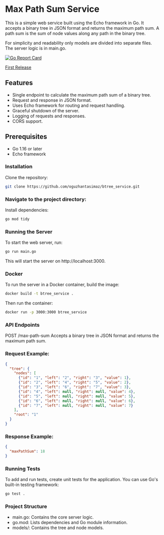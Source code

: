 # Max Path Sum Service
This is a simple web service built using the Echo framework in Go. It accepts a binary tree in JSON format and returns the maximum path sum. A path sum is the sum of node values along any path in the binary tree.

For simplicity and readability only models are divided into separate files. The server logic is in main.go.

[![Go Report Card](https://goreportcard.com/badge/github.com/oguzhantasimaz/btree_service)](https://goreportcard.com/report/github.com/oguzhantasimaz/btree_service)

[First Release](https://github.com/oguzhantasimaz/btree_service/releases/tag/v0.0.1)

## Features
- Single endpoint to calculate the maximum path sum of a binary tree.
- Request and response in JSON format.
- Uses Echo framework for routing and request handling.
- Graceful shutdown of the server.
- Logging of requests and responses.
- CORS support.

## Prerequisites
- Go 1.16 or later
- Echo framework

### Installation
Clone the repository:
```bash
git clone https://github.com/oguzhantasimaz/btree_service.git
```
### Navigate to the project directory:
Install dependencies:
```bash
go mod tidy
```

### Running the Server
To start the web server, run:

```bash
go run main.go
```
This will start the server on http://localhost:3000.

### Docker

To run the server in a Docker container, build the image:

```bash
docker build -t btree_service .
```

Then run the container:

```bash
docker run -p 3000:3000 btree_service
```

### API Endpoints
POST /max-path-sum
Accepts a binary tree in JSON format and returns the maximum path sum.

### Request Example:
```json
{
  "tree": {
    "nodes": [
      {"id": "1", "left": "2", "right": "3", "value": 1},
      {"id": "2", "left": "4", "right": "5", "value": 2},
      {"id": "3", "left": "6", "right": "7", "value": 3},
      {"id": "4", "left": null, "right": null, "value": 4},
      {"id": "5", "left": null, "right": null, "value": 5},
      {"id": "6", "left": null, "right": null, "value": 6},
      {"id": "7", "left": null, "right": null, "value": 7}
    ],
    "root": "1"
  }
}
```


### Response Example:
```json
{
  "maxPathSum": 18
}
```


### Running Tests
To add and run tests, create unit tests for the application. You can use Go's built-in testing framework:

```bash
go test .
```

### Project Structure
* main.go: Contains the core server logic.
* go.mod: Lists dependencies and Go module information.
* models/: Contains the tree and node models.


